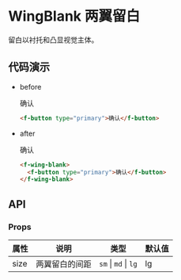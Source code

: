 # WingBlank 两翼留白

留白以衬托和凸显视觉主体。

## 代码演示

- before

    <f-button type="primary">确认</f-button>

    ```html
    <f-button type="primary">确认</f-button>
    ```

- after

    <f-wing-blank><f-button type="primary">确认</f-button></f-wing-blank>
    
    ```html
    <f-wing-blank>
      <f-button type="primary">确认</f-button>
    </f-wing-blank>
    ```

## API

### Props

属性 | 说明           | 类型                                                 | 默认值
-----|----------------|------------------------------------------------------|--------
size | 两翼留白的间距 | `sm` &vert; `md` &vert; `lg` | lg
